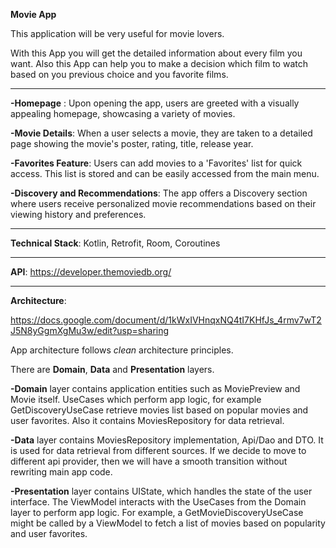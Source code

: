 **Movie App**



This application will be very useful for movie lovers.

With this App you will get the detailed information about every film you want. Also this App can help you to make a decision which film to watch based on you previous choice and you favorite films.

***

**-Homepage** : Upon opening the app, users are greeted with a visually appealing homepage, showcasing a variety of movies. 

**-Movie Details**: When a user selects a movie, they are taken to a detailed page showing the movie's poster, rating, title, release year.

**-Favorites Feature**: Users can add movies to a 'Favorites' list for quick access. This list is stored and can be easily accessed from the main menu.

**-Discovery and Recommendations**: The app offers a Discovery section where users receive personalized movie recommendations based on their viewing history and preferences.


***


**Technical Stack**:
Kotlin, Retrofit, Room, Coroutines

***

**API**: https://developer.themoviedb.org/


***


**Architecture**:

https://docs.google.com/document/d/1kWxIVHnqxNQ4tI7KHfJs_4rmv7wT2J5N8yGgmXgMu3w/edit?usp=sharing

App architecture follows _clean_ architecture principles.

There are **Domain**, **Data** and **Presentation** layers.

**-Domain** layer contains application entities such as MoviePreview and Movie itself. UseCases which perform app logic, for example GetDiscoveryUseCase retrieve movies list based on popular movies and user favorites. Also it contains MoviesRepository for data retrieval.

**-Data** layer contains MoviesRepository implementation, Api/Dao and DTO. It is used for data retrieval from different sources. If we decide to move to different api provider, then we will have a smooth transition without  rewriting main app code.

**-Presentation** layer contains UIState, which handles the state of the user interface.
The ViewModel interacts with the UseCases from the Domain layer to perform app logic. For example, a GetMovieDiscoveryUseCase might be called by a ViewModel to fetch a list of movies based on popularity and user favorites.

